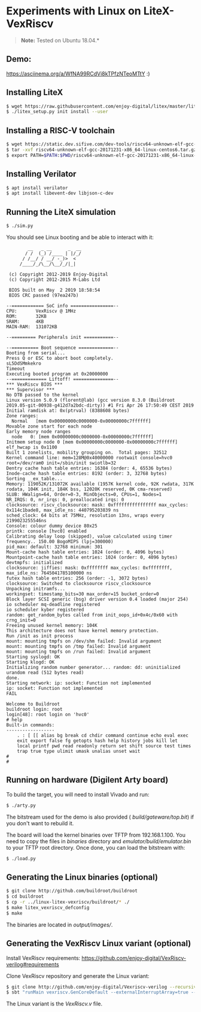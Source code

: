 # Experiments with Linux on LiteX-VexRiscv

> **Note:** Tested on Ubuntu 18.04.*

## Demo:
https://asciinema.org/a/WfNA99RCdVi8kTPfzNTeoMTtY :)

## Installing LiteX
```sh
$ wget https://raw.githubusercontent.com/enjoy-digital/litex/master/litex_setup.py
$ ./litex_setup.py init install --user
```
## Installing a RISC-V toolchain
```sh
$ wget https://static.dev.sifive.com/dev-tools/riscv64-unknown-elf-gcc-20171231-x86_64-linux-centos6.tar.gz
$ tar -xvf riscv64-unknown-elf-gcc-20171231-x86_64-linux-centos6.tar.gz
$ export PATH=$PATH:$PWD/riscv64-unknown-elf-gcc-20171231-x86_64-linux-centos6/bin/
```
## Installing Verilator
```sh
$ apt install verilator
$ apt install libevent-dev libjson-c-dev
```
## Running the LiteX simulation
```sh
$ ./sim.py
```
You should see Linux booting and be able to interact with it:
```
        __   _ __      _  __
       / /  (_) /____ | |/_/
      / /__/ / __/ -_)>  <
     /____/_/\__/\__/_/|_|

 (c) Copyright 2012-2019 Enjoy-Digital
 (c) Copyright 2012-2015 M-Labs Ltd

 BIOS built on May  2 2019 18:58:54
 BIOS CRC passed (97ea247b)

--============ SoC info ================--
CPU:       VexRiscv @ 1MHz
ROM:       32KB
SRAM:      4KB
MAIN-RAM:  131072KB

--========= Peripherals init ===========--

--========== Boot sequence =============--
Booting from serial...
Press Q or ESC to abort boot completely.
sL5DdSMmkekro
Timeout
Executing booted program at 0x20000000
--============= Liftoff! ===============--
*** VexRiscv BIOS ***
*** Supervisor ***
No DTB passed to the kernel
Linux version 5.0.9 (florent@lab) (gcc version 8.3.0 (Buildroot 2019.05-git-00938-g412d7a2bdc-dirty)) #1 Fri Apr 26 17:50:49 CEST 2019
Initial ramdisk at: 0x(ptrval) (8388608 bytes)
Zone ranges:
  Normal   [mem 0x00000000c0000000-0x00000000c7ffffff]
Movable zone start for each node
Early memory node ranges
  node   0: [mem 0x00000000c0000000-0x00000000c7ffffff]
Initmem setup node 0 [mem 0x00000000c0000000-0x00000000c7ffffff]
elf_hwcap is 0x1100
Built 1 zonelists, mobility grouping on.  Total pages: 32512
Kernel command line: mem=128M@0x40000000 rootwait console=hvc0 root=/dev/ram0 init=/sbin/init swiotlb=32
Dentry cache hash table entries: 16384 (order: 4, 65536 bytes)
Inode-cache hash table entries: 8192 (order: 3, 32768 bytes)
Sorting __ex_table...
Memory: 119052K/131072K available (1957K kernel code, 92K rwdata, 317K rodata, 104K init, 184K bss, 12020K reserved, 0K cma-reserved)
SLUB: HWalign=64, Order=0-3, MinObjects=0, CPUs=1, Nodes=1
NR_IRQS: 0, nr_irqs: 0, preallocated irqs: 0
clocksource: riscv_clocksource: mask: 0xffffffffffffffff max_cycles: 0x114c1bade8, max_idle_ns: 440795203839 ns
sched_clock: 64 bits at 75MHz, resolution 13ns, wraps every 2199023255546ns
Console: colour dummy device 80x25
printk: console [hvc0] enabled
Calibrating delay loop (skipped), value calculated using timer frequency.. 150.00 BogoMIPS (lpj=300000)
pid_max: default: 32768 minimum: 301
Mount-cache hash table entries: 1024 (order: 0, 4096 bytes)
Mountpoint-cache hash table entries: 1024 (order: 0, 4096 bytes)
devtmpfs: initialized
clocksource: jiffies: mask: 0xffffffff max_cycles: 0xffffffff, max_idle_ns: 7645041785100000 ns
futex hash table entries: 256 (order: -1, 3072 bytes)
clocksource: Switched to clocksource riscv_clocksource
Unpacking initramfs...
workingset: timestamp_bits=30 max_order=15 bucket_order=0
Block layer SCSI generic (bsg) driver version 0.4 loaded (major 254)
io scheduler mq-deadline registered
io scheduler kyber registered
random: get_random_bytes called from init_oops_id+0x4c/0x60 with crng_init=0
Freeing unused kernel memory: 104K
This architecture does not have kernel memory protection.
Run /init as init process
mount: mounting tmpfs on /dev/shm failed: Invalid argument
mount: mounting tmpfs on /tmp failed: Invalid argument
mount: mounting tmpfs on /run failed: Invalid argument
Starting syslogd: OK
Starting klogd: OK
Initializing random number generator... random: dd: uninitialized urandom read (512 bytes read)
done.
Starting network: ip: socket: Function not implemented
ip: socket: Function not implemented
FAIL

Welcome to Buildroot
buildroot login: root
login[48]: root login on 'hvc0'
# help
Built-in commands:
------------------
	. : [ [[ alias bg break cd chdir command continue echo eval exec
	exit export false fg getopts hash help history jobs kill let
	local printf pwd read readonly return set shift source test times
	trap true type ulimit umask unalias unset wait
#
#
```

## Running on hardware (Digilent Arty board)
To build the target, you will need to install Vivado and run:
```sh
$ ./arty.py
```
 The bitstream used for the demo is also provided ( *build/gateware/top.bit*) if you don't want to rebuild it.

The board will load the kernel binaries over TFTP from 192.168.1.100. You need to copy the files in *binaries* directory and *emulator/build/emulator.bin* to your TFTP root directory. Once done, you can load the bitstream with:
```sh
$ ./load.py
```

## Generating the Linux binaries (optional)
```sh
$ git clone http://github.com/buildroot/buildroot
$ cd buildroot
$ cp -r ../linux-litex-vexriscv/buildroot/* ./
$ make litex_vexriscv_defconfig
$ make
```
The binaries are located in *output/images/*.

## Generating the VexRiscv Linux variant (optional)
Install VexRiscv requirements: https://github.com/enjoy-digital/VexRiscv-verilog#requirements

Clone VexRiscv repository and generate the Linux variant:
```sh
$ git clone http://github.com/enjoy-digital/Vexriscv-verilog --recursive
$ sbt "runMain vexriscv.GenCoreDefault --externalInterruptArray=true --csrPluginConfig=linux"
```
The Linux variant is the *VexRiscv.v* file.